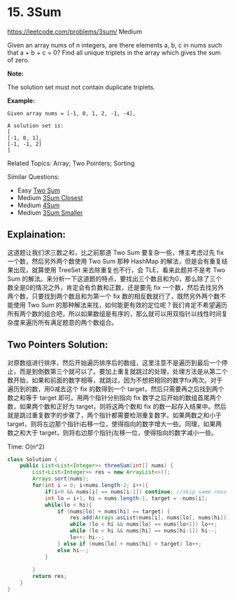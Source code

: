 # 15. 3Sum
<https://leetcode.com/problems/3sum/>
Medium

Given an array nums of n integers, are there elements a, b, c in nums such that a + b + c = 0? Find all unique triplets in the array which gives the sum of zero.

**Note:**

The solution set must not contain duplicate triplets.

**Example:**

    Given array nums = [-1, 0, 1, 2, -1, -4],

    A solution set is:
    [
    [-1, 0, 1],
    [-1, -1, 2]
    ]

Related Topics: Array; Two Pointers; Sorting

Similar Questions:  
* Easy [Two Sum](https://leetcode.com/problems/two-sum/)
* Medium [3Sum Closest](https://leetcode.com/problems/3sum-closest/)
* Medium [4Sum](https://leetcode.com/problems/4sum/)
* Medium [3Sum Smaller](https://leetcode.com/problems/3sum-smaller/)

## Explaination:
这道题让我们求三数之和，比之前那道 Two Sum 要复杂一些，博主考虑过先 fix 一个数，然后另外两个数使用 Two Sum 那种 HashMap 的解法，但是会有重复结果出现，就算使用 TreeSet 来去除重复也不行，会 TLE，看来此题并不是考 Two Sum 的解法。来分析一下这道题的特点，要找出三个数且和为0，那么除了三个数全是0的情况之外，肯定会有负数和正数，还是要先 fix 一个数，然后去找另外两个数，只要找到两个数且和为第一个 fix 数的相反数就行了，既然另外两个数不能使用 Two Sum 的那种解法来找，如何能更有效的定位呢？我们肯定不希望遍历所有两个数的组合吧，所以如果数组是有序的，那么就可以用双指针以线性时间复杂度来遍历所有满足题意的两个数组合。

## Two Pointers Solution:
对原数组进行排序，然后开始遍历排序后的数组，这里注意不是遍历到最后一个停止，而是到倒数第三个就可以了。要加上重复就跳过的处理，处理方法是从第二个数开始，如果和前面的数字相等，就跳过，因为不想把相同的数字fix两次。对于遍历到的数，用0减去这个 fix 的数得到一个 target，然后只需要再之后找到两个数之和等于 target 即可。用两个指针分别指向 fix 数字之后开始的数组首尾两个数，如果两个数和正好为 target，则将这两个数和 fix 的数一起存入结果中。然后就是跳过重复数字的步骤了，两个指针都需要检测重复数字。如果两数之和小于 target，则将左边那个指针i右移一位，使得指向的数字增大一些。同理，如果两数之和大于 target，则将右边那个指针j左移一位，使得指向的数字减小一些。

Time: O(n^2)

```java
class Solution {
    public List<List<Integer>> threeSum(int[] nums) {
        List<List<Integer>> res = new ArrayList<>();
        Arrays.sort(nums);
        for(int i = 0; i<nums.length-2; i++){
            if(i>0 && nums[i] == nums[i-1]) continue; //skip same result;
            int lo = i+1, hi = nums.length-1, target = -nums[i];
            while(lo < hi){
                if (nums[lo] + nums[hi] == target) {
                    res.add(Arrays.asList(nums[i], nums[lo], nums[hi]));
                    while (lo < hi && nums[lo] == nums[lo+1]) lo++;
                    while (lo < hi && nums[hi] == nums[hi-1]) hi--;
                    lo++; hi--;
                } else if (nums[lo] + nums[hi] < target) lo++;
                else hi--;
            }
            
        }
        return res;
    }
}
```